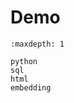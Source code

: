<!-- Copyright 2024 Remy Blank <remy@c-space.org> -->
<!-- SPDX-License-Identifier: MIT -->

# Demo

```{toctree}
:maxdepth: 1

python
sql
html
embedding
```
